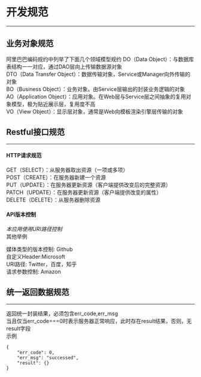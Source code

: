 # 开发规范

<hr>

## 业务对象规范

阿里巴巴编码规约中列举了下面几个领域模型规约
DO（Data Object）：与数据库表结构一一对应，通过DAO层向上传输数据源对象<br>
DTO（Data Transfer Object）：数据传输对象，Service或Manager向外传输的对象<br>
BO（Business Object）：业务对象。由Service层输出的封装业务逻辑的对象<br>
AO（Application Object）：应用对象。在Web层与Service层之间抽象的复用对象模型，极为贴近展示层，复用度不高<br>
VO（View Object）：显示层对象，通常是Web向模板渲染引擎层传输的对象<br>

## Restful接口规范

<hr>

#### HTTP请求规范<br>

GET（SELECT）：从服务器取出资源（一项或多项）<br>
POST（CREATE）：在服务器新建一个资源<br>
PUT（UPDATE）：在服务器更新资源（客户端提供改变后的完整资源）<br>
PATCH（UPDATE）：在服务器更新资源（客户端提供改变的属性）<br>
DELETE（DELETE）：从服务器删除资源<br>

#### API版本控制

*本应用使用URI路径控制* <br>
其他举例<br>

媒体类型的版本控制: Github <br>
自定义Header:Microsoft <br>
URI路径: Twitter，百度，知乎 <br>
请求参数控制: Amazon <br>

## 统一返回数据规范

<hr>
返回统一封装结果，必须包含err_code,err_msg <br>
当且仅当err_code===0时表示服务器正常响应，此时存在result结果，否则，无result字段<br>
示例<br>

```
{
    "err_code": 0,
    "err_msg": "successed",
    "result": {}
}
```



